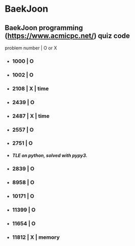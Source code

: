 # BaekJoon
BaekJoon programming (https://www.acmicpc.net/)  quiz code
---

problem number | O or X

* ### 1000    | O
* ### 1002    | O
* ### 2108    | X    | time
* ### 2439    | O
* ### 2487    | X    | time
* ### 2557    | O
* ### 2751    | O
- ##### TLE on python, solved with pypy3.
* ### 2839    | O
* ### 8958    | O
* ### 10171   | O
* ### 11399   | O
* ### 11654   | O
* ### 11812   | X    | memory
